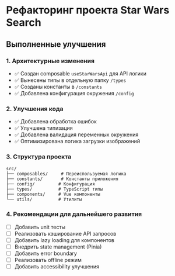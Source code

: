 # Рефакторинг проекта Star Wars Search

## Выполненные улучшения

### 1. Архитектурные изменения

- ✅ Создан composable `useStarWarsApi` для API логики
- ✅ Вынесены типы в отдельную папку `/types`
- ✅ Созданы константы в `/constants`
- ✅ Добавлена конфигурация окружения `/config`

### 2. Улучшения кода

- ✅ Добавлена обработка ошибок
- ✅ Улучшена типизация
- ✅ Добавлена валидация переменных окружения
- ✅ Оптимизирована логика загрузки изображений

### 3. Структура проекта

```
src/
├── composables/     # Переиспользуемая логика
├── constants/       # Константы приложения
├── config/         # Конфигурация
├── types/          # TypeScript типы
├── components/     # Vue компоненты
└── utils/          # Утилиты
```

### 4. Рекомендации для дальнейшего развития

- [ ] Добавить unit тесты
- [ ] Реализовать кэширование API запросов
- [ ] Добавить lazy loading для компонентов
- [ ] Внедрить state management (Pinia)
- [ ] Добавить error boundary
- [ ] Реализовать offline режим
- [ ] Добавить accessibility улучшения

